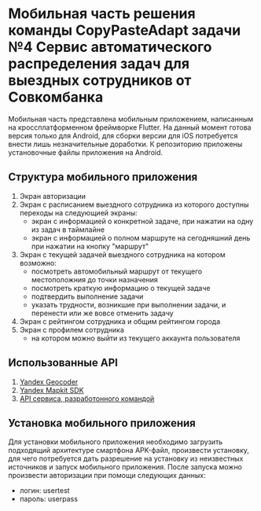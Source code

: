 # Мобильная часть решения команды CopyPasteAdapt задачи №4 Сервис автоматического распределения задач для выездных сотрудников от Совкомбанка
Мобильная часть представлена мобильным приложением, написанным на кроссплатформенном фреймворке Flutter. На данный момент готова версия только для Android, для сборки версии для iOS потребуется внести лишь незначительные доработки.
К репозиторию приложены установочные файлы приложения на Android.

## Структура мобильного приложения
1. Экран авторизации
2. Экран с расписанием выездного сотрудника из которого доступны переходы на следующией экраны:
   - экран с информацией о конкретной задаче, при нажатии на одну из задач в таймлайне
   - экран с информацией о полном маршруте на сегодняшний день при нажатии на кнопку "маршрут"
3. Экран с текущей задачей выездного сотрудника на котором возможно:
   - посмотреть автомобильный маршрут от текущего местоположния до точки назначения
   - посмотреть краткую информацию о текущей задаче
   - подтвердить выполнение задачи
   - указать трудности, возникшие при выполнении задачи, и перенести или же вовсе отменить задачу
4. Экран с рейтингом сотрудника и общим рейтингом города
5. Экран с профилем сотрудника
   - на котором можно выйти из текущего аккаунта пользователя

## Использованные API
1. [Yandex Geocoder](https://yandex.com/maps-api/products/geocoder-api)
2. [Yandex Mapkit SDK](https://yandex.com/maps-api/products/mapkit)
3. [API сервиса, разработонного командой](https://github.com/Jastebsz/CopyPasteAdapt)

## Установка мобильного приложения
Для установки мобильного приложения необходимо загрузить подходящий архитектуре смартфона APK-файл, произвести установку, для чего потребуется дать разрешение на установку из неизвестных источников и запуск мобильного приложения. После запуска можно произвести авторизации при помощи следующих данных:
- логин: usertest
- пароль: userpass
